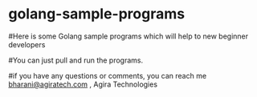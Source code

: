 # golang-sample-programs

#Here is some Golang sample programs which will help to new beginner developers 

#You can just pull and run the programs.

#if you have any questions or comments, you can reach me bharani@agiratech.com , Agira Technologies


